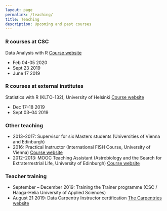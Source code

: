 ```yaml
---
layout: page
permalink: /teaching/
title: Teaching
description: Upcoming and past courses
---
```


### R courses at CSC

Data Analysis with R [Course website](https://www.github.com/csc-training/da-with-r)

- Feb 04-05 2020
- Sept 23 2019
- June 17 2019

### R courses at external institutes

Statistics with R (KLTO-132), University of Helsinki [Course website](https://courses.helsinki.fi/en/klto-132)

- Dec 17–18 2019
- Sept 03–04 2019

### Other teaching

- 2013–2017: Supervisor for six Masters students (Universities of Vienna and Edinburgh)
- 2016: Practical Instructor (International FISH Course, University of Vienna) [Course website](http://www.microbial-ecology.net/international-fish-course) 
- 2012–2013: MOOC Teaching Assistant (Astrobiology and the Search for Extraterrestrial Life, University of Edinburgh) [Course website](https://www.coursera.org/learn/astrobiology)

### Teacher training

- September – December 2019: Training the Trainer programme (CSC / Haaga-Helia University of Applied Sciences)
- August 21 2019: Data Carpentry Instructor certification [The Carpentries website](https://carpentries.org/)
